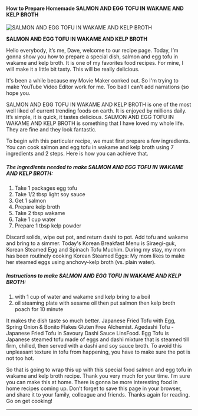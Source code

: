             

#### How to Prepare Homemade SALMON AND EGG TOFU IN WAKAME AND KELP BROTH

![SALMON AND EGG TOFU IN WAKAME AND KELP BROTH](https://img-global.cpcdn.com/recipes/46836922/751x532cq70/salmon-and-egg-tofu-in-wakame-and-kelp-broth-recipe-main-photo.jpg)

**SALMON AND EGG TOFU IN WAKAME AND KELP BROTH**

Hello everybody, it’s me, Dave, welcome to our recipe page. Today, I’m gonna show you how to prepare a special dish, salmon and egg tofu in wakame and kelp broth. It is one of my favorites food recipes. For mine, I will make it a little bit tasty. This will be really delicious.

It's been a while because my Movie Maker conked out. So I'm trying to make YouTube Video Editor work for me. Too bad I can't add narrations (so hope you.

SALMON AND EGG TOFU IN WAKAME AND KELP BROTH is one of the most well liked of current trending foods on earth. It is enjoyed by millions daily. It’s simple, it is quick, it tastes delicious. SALMON AND EGG TOFU IN WAKAME AND KELP BROTH is something that I have loved my whole life. They are fine and they look fantastic.

To begin with this particular recipe, we must first prepare a few ingredients. You can cook salmon and egg tofu in wakame and kelp broth using 7 ingredients and 2 steps. Here is how you can achieve that.

##### The ingredients needed to make SALMON AND EGG TOFU IN WAKAME AND KELP BROTH:

1.  Take 1 packages egg tofu
2.  Take 1/2 tbsp light soy sauce
3.  Get 1 salmon
4.  Prepare kelp broth
5.  Take 2 tbsp wakame
6.  Take 1 cup water
7.  Prepare 1 tbsp kelp powder

Discard solids, wipe out pot, and return dashi to pot. Add tofu and wakame and bring to a simmer. Today's Korean Breakfast Menu is Siraegi-guk, Korean Steamed Egg and Spinach Tofu Muchim. During my stay, my mom has been routinely cooking Korean Steamed Eggs: My mom likes to make her steamed eggs using anchovy-kelp broth (vs. plain water).

##### Instructions to make SALMON AND EGG TOFU IN WAKAME AND KELP BROTH:

1.  with 1 cup of water and wakame snd kelp bring to a boil
2.  oil steaming plate with sesame oil then put salmon then kelp broth poach for 10 minute

It makes the dish taste so much better. Japanese Fried Tofu with Egg, Spring Onion & Bonito Flakes Gluten Free Alchemist. Agedashi Tofu - Japanese Fried Tofu in Savoury Dashi Sauce LinsFood. Egg Tofu is Japanese steamed tofu made of eggs and dashi mixture that is steamed till firm, chilled, then served with a dashi and soy sauce broth. To avoid this unpleasant texture in tofu from happening, you have to make sure the pot is not too hot.

So that is going to wrap this up with this special food salmon and egg tofu in wakame and kelp broth recipe. Thank you very much for your time. I’m sure you can make this at home. There is gonna be more interesting food in home recipes coming up. Don’t forget to save this page in your browser, and share it to your family, colleague and friends. Thanks again for reading. Go on get cooking!

* * *